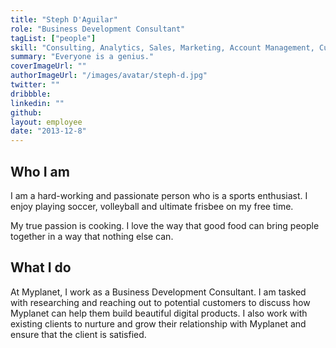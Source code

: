 ```yaml
---
title: "Steph D'Aguilar"
role: "Business Development Consultant"
tagList: ["people"]
skill: "Consulting, Analytics, Sales, Marketing, Account Management, Customer Satisfaction"
summary: "Everyone is a genius."
coverImageUrl: ""
authorImageUrl: "/images/avatar/steph-d.jpg"
twitter: ""
dribbble:
linkedin: ""
github:
layout: employee
date: "2013-12-8"
---
```


## Who I am

I am a hard-working and passionate person who is a sports enthusiast. I enjoy playing soccer, volleyball and ultimate frisbee on my free time.

My true passion is cooking. I love the way that good food can bring people together in a way that nothing else can. 


## What I do

At Myplanet, I work as a Business Development Consultant. I am tasked with researching and reaching out to potential customers to discuss how Myplanet can help them build beautiful digital products. I also work with existing clients to nurture and grow their relationship with Myplanet and ensure that the client is satisfied.
